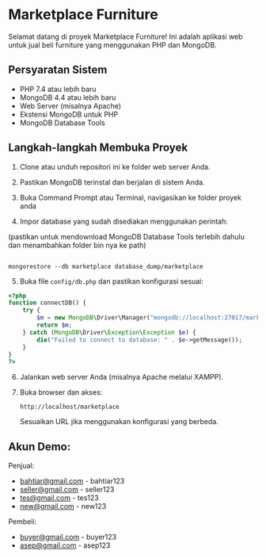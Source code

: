 # Marketplace Furniture

Selamat datang di proyek Marketplace Furniture! Ini adalah aplikasi web untuk jual beli furniture yang menggunakan PHP dan MongoDB.

## Persyaratan Sistem

- PHP 7.4 atau lebih baru
- MongoDB 4.4 atau lebih baru
- Web Server (misalnya Apache)
- Ekstensi MongoDB untuk PHP
- MongoDB Database Tools

## Langkah-langkah Membuka Proyek

1. Clone atau unduh repositori ini ke folder web server Anda.

2. Pastikan MongoDB terinstal dan berjalan di sistem Anda.

3. Buka Command Prompt atau Terminal, navigasikan ke folder proyek anda

4. Impor database yang sudah disediakan menggunakan perintah:

(pastikan untuk mendownload MongoDB Database Tools terlebih dahulu dan menambahkan folder bin nya ke path)

```

mongorestore --db marketplace database_dump/marketplace

```

5. Buka file `config/db.php` dan pastikan konfigurasi sesuai:

```php
<?php
function connectDB() {
    try {
        $m = new MongoDB\Driver\Manager("mongodb://localhost:27017/marketplace");
        return $m;
    } catch (MongoDB\Driver\Exception\Exception $e) {
        die("Failed to connect to database: " . $e->getMessage());
    }
}
?>
```

6. Jalankan web server Anda (misalnya Apache melalui XAMPP).

7. Buka browser dan akses:
   ```
   http://localhost/marketplace
   ```
   Sesuaikan URL jika menggunakan konfigurasi yang berbeda.

## Akun Demo:
Penjual:
 - bahtiar@gmail.com - bahtiar123
 - seller@gmail.com - seller123
 - tes@gmail.com - tes123
 - new@gmail.com - new123

Pembeli:
 - buyer@gmail.com - buyer123
 - asep@gmail.com - asep123

